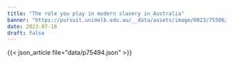 ```yaml
---
title: "The role you play in modern slavery in Australia"
banner: "https://pursuit.unimelb.edu.au/__data/assets/image/0023/75506/The-role-you-play-in-modern-slavery-in-Australia_b97e7ce7-3804-4a7e-99a4-405f29a202ef.jpg"
date: 2023-07-18
draft: false
---
```


{{< json_article file="data/p75494.json" >}}